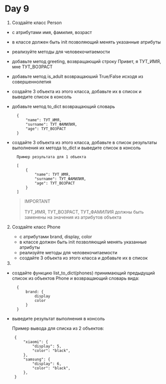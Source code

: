 # Day 9

1. Создайте класс Person 
- с атрибутами имя, фамилия, возраст
- в классе должен быть init позволяющий менять указанные атрибуты
- реализуйте методы для человекочитаемости
- добавьте метод greeting, возвращающий строку Привет, я ТУТ_ИМЯ, мне ТУТ_ВОЗРАСТ
- добавьте метод is_adult возвращаюший True/False исходя из совершеннолетия
- создайте 3 объекта из этого класса, добавьте их в список и выведите список в консоль
- добавьте метод to_dict возвращающий словарь 
    
        {
            "name": ТУТ_ИМЯ,
            "surname": ТУТ_ФАМИЛИЯ,
            "age": ТУТ_ВОЗРАСТ
        }

- создайте 3 объекта из этого класса, добавьте в список результаты выполнения их метода to_dict и выведите список в консоль

        Пример результата для 1 объекта

        [
            {
                "name": ТУТ_ИМЯ,
                "surname": ТУТ_ФАМИЛИЯ,
                "age": ТУТ_ВОЗРАСТ
            }
        ]

   > IMPORTANT<br><br>
   ТУТ_ИМЯ, ТУТ_ВОЗРАСТ, ТУТ_ФАМИЛИЯ должны быть заменены на значения из атрибутов объекта
    

2. Создайте класс Phone
    - c атрибутами brand, display, color
    - в классе должен быть init позволяющий менять указанные атрибуты
    - реализуйте методы для человекочитаемости
    - создайте 3 объекта из этого класса и добавьте их в список

3. 
- создайте функцию list_to_dict(phones) принимающий предыдущий список из объектов Phone и возвращающий словарь вида:  

        {
            brand: {
                display
                color
            }
        }

 - выведите результат выполнения в консоль

    Пример вывода для списка из 2 объектов:

        {
            "xiaomi": {
                "display": 5,
                "color": "black",
            },
            "samsung": {
                "display": 6,
                "color": "black",
            },
        }
